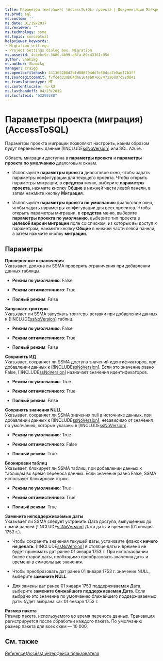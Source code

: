 ```yaml
---
title: Параметры (миграция) (AccessToSQL) проекта | Документация Майкрософт
ms.prod: sql
ms.custom: ''
ms.date: 01/19/2017
ms.reviewer: ''
ms.technology: ssma
ms.topic: conceptual
helpviewer_keywords:
- Migration settings
- Project Settings dialog box, Migration
ms.assetid: 4caebc9c-8680-4b99-a8fa-89c43161c95d
author: Shamikg
ms.author: Shamikg
manager: craigg
ms.openlocfilehash: 441366208d2bfd886794dd7e50dca7e0aef7b3ff
ms.sourcegitcommit: f7fced330b64d6616aeb8766747295807c92dd41
ms.translationtype: MT
ms.contentlocale: ru-RU
ms.lasthandoff: 04/23/2019
ms.locfileid: "63299288"
---
```

# <a name="project-settings-migration-accesstosql"></a>Параметры проекта (миграция) (AccessToSQL)
Параметры проекта миграции позволяют настроить, каким образом будут перенесены данные [!INCLUDE[ssNoVersion](../../includes/ssnoversion-md.md)] или SQL Azure.  
  
Область миграции доступна в **параметры проекта** и **параметры проекта по умолчанию** диалоговым окнам.  
  
-   Используйте **параметры проекта** диалоговое окно, чтобы задать параметры конфигурации для текущего проекта. Чтобы открыть параметры миграции, в **средства** меню, выберите **параметры проекта**, нажмите кнопку **Общие** в нижней части левой панели, а затем нажмите кнопку  **Миграция**.  
  
-   Используйте **параметры проекта по умолчанию** диалоговое окно, чтобы задать параметры конфигурации для всех проектов. Чтобы открыть параметры миграции, в **средства** меню, выберите **параметры проекта по умолчанию**, выберите тип проекта в **целевой версии миграции** поле со списком, из которых вы доступ к параметрам, нажмите кнопку **Общие** в нижней части левой панели, а затем нажмите кнопку **миграции**.  
  
## <a name="options"></a>Параметры  
**Проверочные ограничения**  
Указывает, должна ли SSMA проверять ограничения при добавлении данных таблицы.  
  
-   **Режим по умолчанию**: False  
  
-   **Режим оптимистичного**: True  
  
-   **Полный режим**: False  
  
**Запускать триггеры**  
Указывает ли SSMA запускать триггеры вставки при добавлении данных к [!INCLUDE[ssNoVersion](../../includes/ssnoversion-md.md)] таблиц.  
  
-   **Режим по умолчанию**: False  
  
-   **Режим оптимистичного**: True  
  
-   **Полный режим**: False  
  
**Сохранять ИД**  
Указывает, сохраняет ли SSMA доступа значений идентификаторов, при добавлении данных к [!INCLUDE[ssNoVersion](../../includes/ssnoversion-md.md)]. Если это значение равно False, [!INCLUDE[ssNoVersion](../../includes/ssnoversion-md.md)] назначает значения идентификаторов.  
  
-   **Режим по умолчанию**: True  
  
-   **Режим оптимистичного**: True  
  
-   **Полный режим**: False  
  
**Сохранять значения NULL**  
Указывает, сохраняет ли SSMA значения null в источнике данных, при добавлении данных к [!INCLUDE[ssNoVersion](../../includes/ssnoversion-md.md)], независимо от значения по умолчанию, которые указаны в [!INCLUDE[ssNoVersion](../../includes/ssnoversion-md.md)].  
  
-   **Режим по умолчанию**: True  
  
-   **Режим оптимистичного**: False  
  
-   **Полный режим**: True  
  
**Блокировки таблиц**  
Указывает, блокирует ли SSMA таблиц, при добавлении данных к таблицам во время переноса данных. Если значение равно False, SSMA использует блокировки строк.  
  
-   **Режим по умолчанию**: True  
  
-   **Режим оптимистичного**: True  
  
-   **Полный режим**: True  
  
**Замените неподдерживаемые даты**  
Указывает ли SSMA следует устранить Дата доступа, выпущенных до самой ранней [!INCLUDE[ssNoVersion](../../includes/ssnoversion-md.md)] Дата даты и времени (01 января 1753 г.).  
  
-   Чтобы сохранить значения текущей даты, установите флажок **ничего не делать**. [!INCLUDE[ssNoVersion](../../includes/ssnoversion-md.md)] в столбце даты и времени не будет принимать дат ранее 01 января 1753 г. При использовании более старой даты, необходимо преобразовать значения даты и времени в символьные значения.  
  
-   Чтобы преобразовать дат ранее 01 января 1753 г. значение NULL, выберите **замените NULL**.  
  
-   Для замены дат ранее 01 января 1753 поддерживаемая Дата, выберите **замените ближайшего поддерживаемая Дата**. Если выбрано это значение по умолчанию ближайшего поддерживаемых даты будет выбрана как 01 января 1753 г.  
  
**Размер пакета**  
Размер пакета, используемого во время переноса данных. Транзакция регистрируется после обработки каждого пакета. По умолчанию размер пакета для всех схем — 10 000.  
  
## <a name="see-also"></a>См. также  
[Reference(Access) интерфейса пользователя](https://msdn.microsoft.com/af24c303-4a41-449b-9c86-d6558a97e839)  
  
